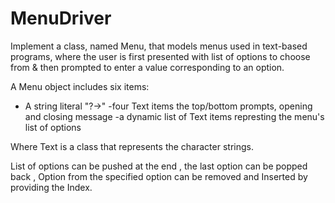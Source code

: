 # MenuDriver
Implement a class, named Menu, that models menus used in text-based programs, where the user is first presented with list of options to choose from &amp; then prompted to enter a value corresponding to an option.


A Menu object includes six items:
   - A string literal "?->"
   -four Text items the top/bottom prompts, opening and closing message
   -a dynamic list of Text items represting the menu's list of options 
   
   Where Text is a class that represents the character strings.

List of options can be pushed at the end , the last option can be popped back , Option from the specified option can be removed and Inserted by providing the Index.
